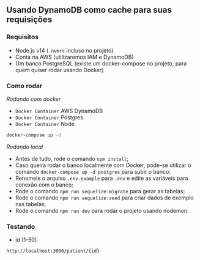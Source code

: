 ## Usando DynamoDB como cache para suas requisições

### Requisitos

- Node.js v14 (`.nvmrc` incluso no projeto)
- Conta na AWS (utilizaremos IAM e DynamoDB)
- Um banco PostgreSQL (existe um docker-compose no projeto, para quem quiser rodar usando Docker)

### Como rodar

*Rodando com docker*

- `Docker Container` AWS DynamoDB
- `Docker Container` Postgres
- `Docker Container` Node

```bash
docker-compose up -d
```

*Rodando local*
- Antes de tudo, rode o comando `npm install`;
- Caso queira rodar o banco localmente com Docker, pode-se utilizar o comando `docker-compose up -d postgres` para subir o banco;
- Renomeie o arquivo `.env.example` para `.env` e edite as variáveis para conexão com o banco;
- Rode o comando `npm run sequelize:migrate` para gerar as tabelas;
- Rode o comando `npm run sequelize:seed` para criar dados de exemplo nas tabelas;
- Rode o comando `npm run dev` para rodar o projeto usando nodemon.


### Testando

- id [1-50]
```bash
http://localhost:3000/patient/{id}
```